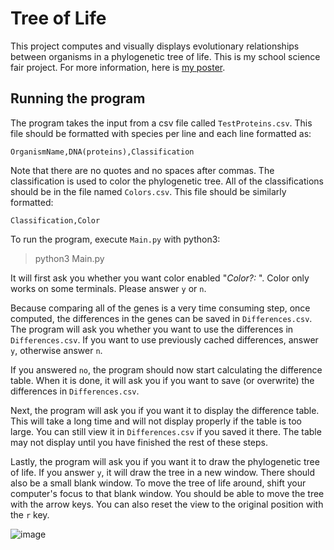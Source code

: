 # Tree of Life
This project computes and visually displays evolutionary relationships between organisms in a phylogenetic tree of life.
This is my school science fair project. For more information, here is [my poster](https://docs.google.com/presentation/d/1ZFbB2NnCSu-uEfBxhHiZNMwZ4gwRRBCNIpv-P3tdPbo/edit?usp=sharing).

## Running the program
The program takes the input from a csv file called `TestProteins.csv`. This file should be formatted with species per line and each line formatted as:

    OrganismName,DNA(proteins),Classification

Note that there are no quotes and no spaces after commas. The classification is used to color the phylogenetic tree. All of the classifications should be in the file named `Colors.csv`. This file should be similarly formatted:

    Classification,Color

To run the program, execute `Main.py` with python3:
> python3 Main.py

It will first ask you whether you want color enabled "*Color?:* ". Color only works on some terminals. Please answer `y` or `n`.

Because comparing all of the genes is a very time consuming step, once computed, the differences in the genes can be saved in `Differences.csv`. The program will ask you whether you want to use the differences in `Differences.csv`. If you want to use previously cached differences, answer `y`, otherwise answer `n`.

If you answered `no`, the program should now start calculating the difference table. When it is done, it will ask you if you want to save (or overwrite) the differences in `Differences.csv`.

Next, the program will ask you if you want it to display the difference table. This will take a long time and will not display properly if the table is too large. You can still view it in `Differences.csv` if you saved it there. The table may not display until you have finished the rest of these steps.

Lastly, the program will ask you if you want it to draw the phylogenetic tree of life. If you answer `y`, it will draw the tree in a new window. There should also be a small blank window.
To move the tree of life around, shift your computer's focus to that blank window. You should be able to move the tree with the arrow keys. You can also reset the view to the original position with the `r` key.

![image](https://user-images.githubusercontent.com/32907199/149603621-51d8fb4d-8eae-4888-a416-1dee7b9c3f8a.png)

